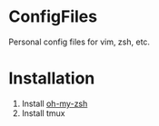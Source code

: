 ConfigFiles
===========

Personal config files for vim, zsh, etc.

# Installation

1. Install [oh-my-zsh](https://ohmyz.sh/)
1. Install tmux

